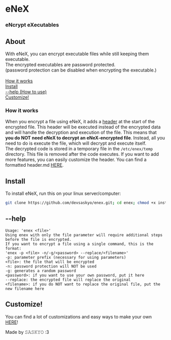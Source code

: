# eNeX
### eNcrypt eXecutables
## About
With eNeX, you can encrypt executable files while still keeping them executable.
<br>
The encrypted executables are password protected.
<br>
(password protection can be disabled when encrypting the executable.)
<br>
<br>
[How it works](#how-it-works)
<br>
[Install](#install)
<br>
[--help (How to use)](#--help)
<br>
[Customize!](#customize!)
<br>

### How it works
When you encrypt a file using eNeX, it adds a [header](resources/header.md) at the start of the encrypted file. This header will be executed instead of the encrypted data and will handle the decryption and execution of the file. This means that **you do NOT need eNeX to decrypt an eNeX-encrypted file**. Instead, all you need to do is execute the file, which will decrypt and execute itself.
<br>
The decrypted code is stored in a temporary file in the `/etc/enex/temp` directory. This file is removed after the code executes. If you want to add more features, you can easily customize the header. You can find a formatted header.md [HERE](DOCS/formatted-header.md).

## Install
To install eNeX, run this on your linux server/computer:
<br>
```bash
git clone https://github.com/devsaskyo/enex.git; cd enex; chmod +x installer.sh; sudo ./installer.sh
```

## --help
```plaintext
Usage: 'enex <file>'
Using enex with only the file parameter will require additional steps before the file is encrypted.
If you want to encrypt a file using a single command, this is the format:
'enex -p <file> -n/-g/<password> --replace/<filename>'
-p: parameter prefix (necessary for using parameters)
<file>: the file that will be encrypted
-n: password protection will NOT be used
-g: generates a random password
<password>: if you want to use your own password, put it here
--replace: the encrypted file will replace the original
<filename>: if you do NOT want to replace the original file, put the new filename here
```

## Customize!
You can find a lot of customizations and easy ways to make your own [HERE](DOCS/CUSTOMIZE.md)!

Made by 𝚂𝙰𝚂𝙺𝚈𝙾 :3
